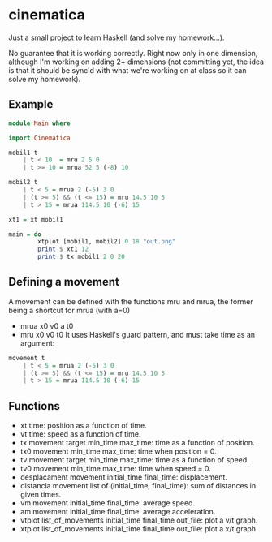 cinematica
==========

Just a small project to learn Haskell (and solve my homework...).

No guarantee that it is working correctly. Right now only in one dimension, although I'm working on adding 2+ dimensions (not committing yet, the idea is that it should be sync'd with what we're working on at class so it can solve my homework).

Example
-------

```haskell
module Main where

import Cinematica

mobil1 t
    | t < 10  = mru 2 5 0
    | t >= 10 = mrua 52 5 (-8) 10

mobil2 t
    | t < 5 = mrua 2 (-5) 3 0
    | (t >= 5) && (t <= 15) = mru 14.5 10 5
    | t > 15 = mrua 114.5 10 (-6) 15

xt1 = xt mobil1

main = do
        xtplot [mobil1, mobil2] 0 18 "out.png"
        print $ xt1 12
        print $ tx mobil1 2 0 20
```

Defining a movement
-------------------
A movement can be defined with the functions mru and mrua, the former being a shortcut for mrua (with a=0)
* mrua x0 v0 a t0
* mru x0 v0 t0
It uses Haskell's guard pattern, and must take time as an argument:

```haskell
movement t
    | t < 5 = mrua 2 (-5) 3 0
    | (t >= 5) && (t <= 15) = mru 14.5 10 5
    | t > 15 = mrua 114.5 10 (-6) 15
```

Functions
---------
* xt time: position as a function of time.
* vt time: speed as a function of time.
* tx movement target min_time max_time: time as a function of position.
* tx0 movement min_time max_time: time when position = 0.
* tv movement target min_time max_time: time as a function of speed.
* tv0 movement min_time max_time: time when speed = 0.
* desplacament movement initial_time final_time: displacement.
* distancia movement list of (initial_time, final_time): sum of distances in given times.
* vm movement initial_time final_time: average speed.
* am movement initial_time final_time: average acceleration.
* vtplot list_of_movements initial_time final_time out_file: plot a v/t graph.
* xtplot list_of_movements initial_time final_time out_file: plot a x/t graph.
